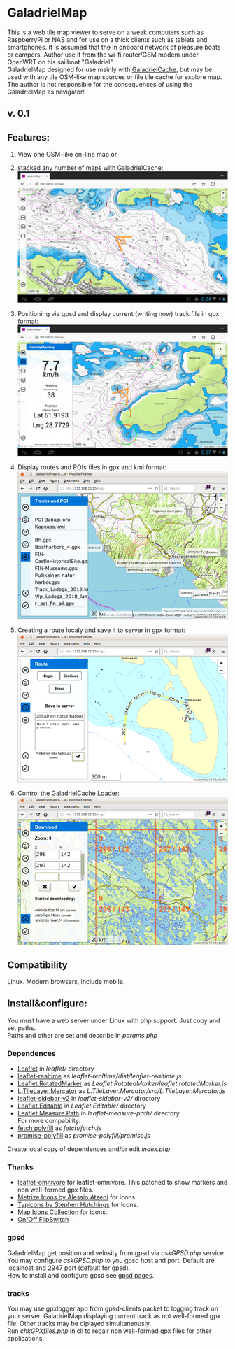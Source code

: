 # GaladrielMap
This is a web tile map viewer to serve on a weak computers such as RaspberryPi or NAS and for use on a thick clients such as tablets and smartphones. It is assumed that the in onboard network of pleasure boats or campers. Author use it from the wi-fi router/GSM modem under OpenWRT on his sailboat "Galadriel".<br>
GaladrielMap designed for use mainly with [GaladrielCache](https://github.com/VladimirKalachikhin/Galadriel-cache), but may be used with any tile OSM-like map sources or file tile cache for explore map. The author is not responsible for the consequences of using the GaladrielMap as navigator!

## v. 0.1

## Features:
1. View one OSM-like on-line map or
2. stacked any number of maps with GaladrielCache:
 ![s1](screenshots/s1.png)
 
3. Positioning via gpsd and display current (writing now) track file in gpx format:
 ![s2](screenshots/s2.png)
 
4. Display routes and POIs files in gpx and kml format:
 ![Display routes and POIs](screenshots/s5.png)
 
5. Creating a route localy and save it to server in gpx format:
 ![Creating a route](screenshots/s3.png)
 
6. Control the GaladrielCache Loader: 
 ![Control Loader](screenshots/s4.png)

## Compatibility
Linux. Modern browsers, include mobile.

## Install&configure:
You must have a web server under Linux with php support. Just copy and set paths.<br>
Paths and other are set and describe in _params.php_

### Dependences
* [Leaflet](https://leafletjs.com/) in _leaflet/_ directory
* [leaflet-realtime](https://github.com/perliedman/leaflet-realtime) as _leaflet-realtime/dist/leaflet-realtime.js_
* [Leaflet.RotatedMarker](https://github.com/bbecquet/Leaflet.RotatedMarker) as _Leaflet.RotatedMarker/leaflet.rotatedMarker.js_
* [L.TileLayer.Mercator](https://github.com/ScanEx/L.TileLayer.Mercator) as _L.TileLayer.Mercator/src/L.TileLayer.Mercator.js_
* [leaflet-sidebar-v2](https://github.com/nickpeihl/leaflet-sidebar-v2) in _leaflet-sidebar-v2/_ directory
* [Leaflet.Editable](https://github.com/Leaflet/Leaflet.Editable) in _Leaflet.Editable/_ directory
* [Leaflet Measure Path](https://github.com/ProminentEdge/leaflet-measure-path) in _leaflet-measure-path/_ directory
<br>For more compability:
* [fetch polyfill](https://github.com/github/fetch/) as _fetch/fetch.js_
* [promise-polyfill](https://github.com/taylorhakes/promise-polyfill) as _promise-polyfill/promise.js_

Create local copy of dependences and/or edit _index.php_

### Thanks
* [leaflet-omnivore](https://github.com/mapbox/leaflet-omnivore) for leaflet-omnivore. This patched to show markers and non well-formed gpx files.
* [Metrize Icons by Alessio Atzeni](https://icon-icons.com/pack/Metrize-Icons/1130) for icons.
* [Typicons by Stephen Hutchings](https://icon-icons.com/pack/Typicons/1144) for icons.
* [Map Icons Collection](https://mapicons.mapsmarker.com/) for icons.
* [On/Off FlipSwitch](https://proto.io/freebies/onoff/)

### gpsd
GaladrielMap get position and velosity from gpsd via _askGPSD.php_ service. You may configure _askGPSD.php_ to you gpsd host and port. Default are localhost and 2947 port (default for gpsd).<br>
How to install and configure gpsd see [gpsd pages](http://www.catb.org/gpsd/).

### tracks
You may use gpxlogger app from gpsd-clients packet to logging track on your server. GaladrielMap displaying current track as not well-formed gpx file. Other tracks may be diplayed simultaneously.<br>
Run _chkGPXfiles.php_ in cli to repair non well-formed gpx files for other applications.



